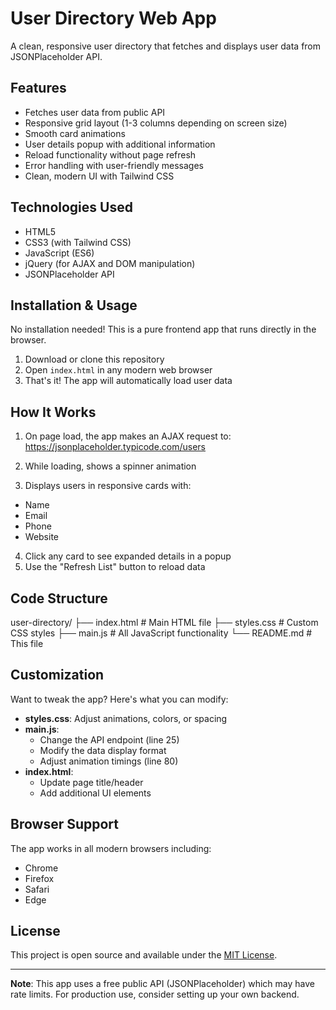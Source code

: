 # User Directory Web App

A clean, responsive user directory that fetches and displays user data from JSONPlaceholder API.


## Features

- Fetches user data from public API
- Responsive grid layout (1-3 columns depending on screen size)
- Smooth card animations
- User details popup with additional information
- Reload functionality without page refresh
- Error handling with user-friendly messages
- Clean, modern UI with Tailwind CSS

## Technologies Used

- HTML5
- CSS3 (with Tailwind CSS)
- JavaScript (ES6)
- jQuery (for AJAX and DOM manipulation)
- JSONPlaceholder API

## Installation & Usage

No installation needed! This is a pure frontend app that runs directly in the browser.

1. Download or clone this repository
2. Open `index.html` in any modern web browser
3. That's it! The app will automatically load user data

## How It Works

1. On page load, the app makes an AJAX request to:
https://jsonplaceholder.typicode.com/users

2. While loading, shows a spinner animation
3. Displays users in responsive cards with:
- Name
- Email
- Phone
- Website
4. Click any card to see expanded details in a popup
5. Use the "Refresh List" button to reload data

## Code Structure

user-directory/
├── index.html # Main HTML file
├── styles.css # Custom CSS styles
├── main.js # All JavaScript functionality
└── README.md # This file


## Customization

Want to tweak the app? Here's what you can modify:

- **styles.css**: Adjust animations, colors, or spacing
- **main.js**: 
  - Change the API endpoint (line 25)
  - Modify the data display format
  - Adjust animation timings (line 80)
- **index.html**: 
  - Update page title/header
  - Add additional UI elements

## Browser Support

The app works in all modern browsers including:
- Chrome
- Firefox
- Safari
- Edge

## License

This project is open source and available under the [MIT License](LICENSE).

---

**Note**: This app uses a free public API (JSONPlaceholder) which may have rate limits. For production use, consider setting up your own backend.